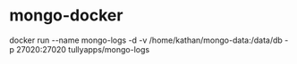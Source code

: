 # mongo-docker
docker run --name mongo-logs -d -v /home/kathan/mongo-data:/data/db -p 27020:27020 tullyapps/mongo-logs